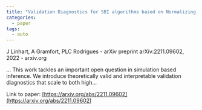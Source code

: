 ```yaml
---
title: "Validation Diagnostics for SBI algorithms based on Normalizing Flows"
categories:
  - paper
tags:
  - auto
---
```

J Linhart, A Gramfort, PLC Rodrigues - arXiv preprint arXiv:2211.09602, 2022 - arxiv.org

… This work tackles an important open question in simulation based inference. We introduce theoretically valid and interpretable validation diagnostics that scale to both high…

Link to paper: [https://arxiv.org/abs/2211.09602](https://arxiv.org/abs/2211.09602)
